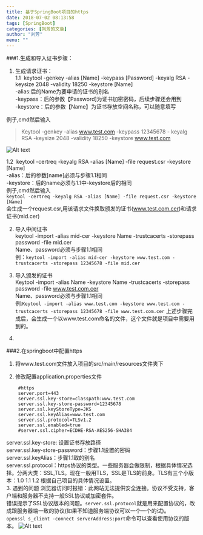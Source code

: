 ```yaml
---
title: 基于SpringBoot项目的https
date: 2018-07-02 08:13:58
tags: [SpringBoot]
categories: [刘芳的文章]
author: "刘芳"
menu: ""
---
```


###1.生成和导入证书步骤：
1. 生成请求证书：   
1.1&nbsp;&nbsp;keytool -genkey -alias [Name] -keypass [Password] -keyalg RSA -keysize 2048 -validity 18250 -keystore [Name]<br/>
-alias:后的Name为要申请的证书的别名<br/>
-keypass：后的参数【Password]为证书加密密码，后续步骤还会用到<br/>
-keystore：后的参数【Name】为证书存放空间名称，可以随意填写<br/>

例子,cmd然后输入

> Keytool -genkey -alias www.test.com -keypass 12345678 -	keyalg RSA -keysize 2048 -validity 18250 -keystore www.test.com

![Alt text]({{$.Site.baseURL}}/post/wifeblog/springboot/images/https1.jpg)

1.2&nbsp;&nbsp;keytool -certreq -keyalg RSA -alias [Name] -file request.csr -keystore [Name]<br/>
-alias：后的参数[name]必须与步骤1.1相同<br/>
-keystore：后的name必须与1.1中-keystore后的相同<br/>
	例子,cmd然后输入<br/>`keytool -certreq -keyalg RSA -alias [Name] -file request.csr -keystore [Name]` <br/>
会生成一个request.csr,用该请求文件换取颁发的证书(www.test.com.cer)和请求证书(mid.cer)

2. 导入中间证书<br/>
keytool -import -alias mid-cer -keystore Name -trustcacerts -storepass password -file mid.cer <br/>
Name、password必须与步骤1.1相同<br/>
例：`keytool -import -alias mid-cer -keystore www.test.com -trustcacerts -storepass 12345678 -file mid.cer`

3. 导入颁发的证书<br/>
Keytool -import -alias Name -keystore Name -trustcacerts -storepass password -file www.test.com.cer<br/>
Name、password必须与步骤1.1相同<br/>
例:`Keytool -import -alias www.test.com -keystore www.test.com -trustcacerts -storepass 12345678 -file www.test.com.cer`
上述步骤完成后，会生成一个以www.test.com命名的文件，这个文件就是项目中需要用到的。<br/>
4. 
###2.在springboot中配置https

1. 将www.test.com文件放入项目的src/main/resources文件夹下
2. 修改配置application.properties文件


		#https
		server.port=443
		server.ssl.key-store=classpath:www.test.com
		server.ssl.key-store-password=12345678
		server.ssl.keyStoreType=JKS
		server.ssl.keyAlias=www.test.com
		server.ssl.protocol=TLSv1.2
		server.ssl.enabled=true
		#server.ssl.cipher=ECDHE-RSA-AES256-SHA384
server.ssl.key-store: 设置证书存放路径<br/>
server.ssl.key-store-password：步骤1.1设置的密码<br/>
server.ssl.keyAlias：步骤1.1取的别名<br/>
server.ssl.protocol：https协议的类型。一些服务器会做限制，根据具体情况选择。分两大类：SSL,TLS。现在一般用TLS，SSL是TLS的前身。TLS有三个小版本：1.0 1.1 1.2  根据自己项目的具体情况设置。<br/>
3. 遇到的问题
  浏览器访问时报错：此网站无法提供安全连接。协议不受支持，客户端和服务器不支持一般SSL协议或加密套件。<br/>
  错误提示了SSL协议版本的问题。`server.ssl.protocol`就是用来配置协议的，改成跟服务器端一致的协议(如果不知道服务端协议可以一个一个的试)。<br/>
  `openssl s_client -connect serverAddress:port`命令可以查看使用协议的版本。
![Alt text](/images/https2.jpg)

